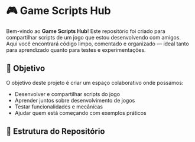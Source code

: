 # 🎮 Game Scripts Hub

Bem-vindo ao **Game Scripts Hub**! Este repositório foi criado para compartilhar scripts de um jogo que estou desenvolvendo com amigos. Aqui você encontrará código limpo, comentado e organizado — ideal tanto para aprendizado quanto para testes e experimentações.

## 🚀 Objetivo

O objetivo deste projeto é criar um espaço colaborativo onde possamos:

- Desenvolver e compartilhar scripts do jogo
- Aprender juntos sobre desenvolvimento de jogos
- Testar funcionalidades e mecânicas
- Ajudar quem está começando com exemplos práticos

## 📁 Estrutura do Repositório
